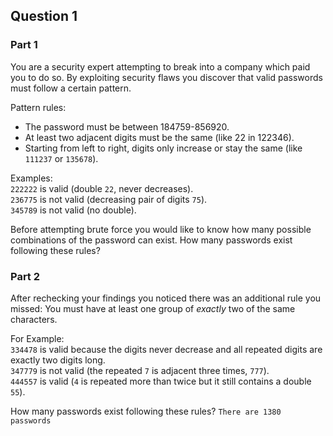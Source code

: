 ## Question 1
### Part 1

You are a security expert attempting to break into a company which paid you to do so. By exploiting security flaws you discover that valid passwords must follow a certain pattern.

Pattern rules:
- The password must be between 184759-856920.
- At least two adjacent digits must be the same (like 22 in 122346).
- Starting from left to right, digits only increase or stay the same (like `111237` or `135678`). 

Examples:  
`222222` is valid (double `22`, never decreases).  
`236775` is not valid (decreasing pair of digits `75`).  
`345789` is not valid (no double).  

Before attempting brute force you would like to know how many possible combinations of the password can exist. How many passwords exist following these rules?

### Part 2

After rechecking your findings you noticed there was an additional rule you missed: You must have at least one group of *exactly* two of the same characters.

For Example:  
`334478` is valid because the digits never decrease and all repeated digits are exactly two digits long.  
`347779` is not valid (the repeated `7` is adjacent three times, `777`).  
`444557` is valid (`4` is repeated more than twice but it still contains a double `55`).  

How many passwords exist following these rules?
`There are 1380 passwords`
